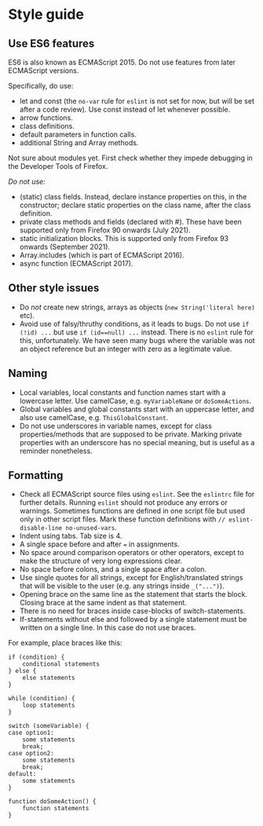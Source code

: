 #  Style guide

##  Use ES6 features
ES6 is also known as ECMAScript 2015. Do not use features from later ECMAScript versions.

Specifically, do use:
* let and const (the `no-var` rule for `eslint` is not set for now, but will be set after a code review). Use const instead of let whenever possible.
* arrow functions.
* class definitions.
* default parameters in function calls.
* additional String and Array methods.

Not sure about modules yet. First check whether they impede debugging in the Developer Tools of Firefox.

*Do not use:*
* (static) class fields. Instead, declare instance properties on this, in the constructor; declare static properties on the class name, after the class definition.
* private class methods and fields (declared with #). These have been supported only from Firefox 90 onwards (July 2021).
* static initialization blocks. This is supported only from Firefox 93 onwards (September 2021).
* Array.includes (which is part of ECMAScript 2016).
* async function (ECMAScript 2017).

##  Other style issues
* Do *not* create new strings, arrays as objects (`new String('literal here)` etc).
* Avoid use of falsy/thruthy conditions, as it leads to bugs. Do not use `if (!id) ...` but use `if (id==null) ...` instead. There is no `eslint` rule for this, unfortunately. We have seen many bugs where the variable was not an object reference but an integer with zero as a legitimate value. 

##  Naming

* Local variables, local constants and function names start with a lowercase letter. Use camelCase, e.g. `myVariableName` or `doSomeActions`.
* Global variables and global constants start with an uppercase letter, and also use camelCase, e.g. `ThisGlobalConstant`.
* Do not use underscores in variable names, except for class properties/methods that are supposed to be private. Marking private properties with an underscore has no special meaning, but is useful as a reminder nonetheless.

##  Formatting

* Check all ECMAScript source files using `eslint`. See the `eslintrc` file for further details. Running `eslint` should not produce any errors or warnings.
	Sometimes functions are defined in one script file but used only in other script files. Mark these function definitions with `// eslint-disable-line no-unused-vars`.
* Indent using tabs. Tab size is 4.
* A single space before and after `=` in assignments.
* No space around comparison operators or other operators, except to make the structure of very long expressions clear.
* No space before colons, and a single space after a colon.
* Use single quotes for all strings, except for English/translated strings that will be visible to the user (e.g. any strings inside `_("...")`).
* Opening brace on the same line as the statement that starts the block. Closing brace at the same indent as that statement.
* There is no need for braces inside case-blocks of switch-statements.
* If-statements without else and followed by a single statement must be written on a single line. In this case do not use braces.

For example, place braces like this:

	if (condition) {
		conditional statements
	} else {
		else statements
	}
	
	while (condition) {
		loop statements
	}
	
	switch (someVariable) {
	case option1:
		some statements
		break;
	case option2:
		some statements
		break;
	default:
		some statements
	}
	
	function doSomeAction() {
		function statements
	}
